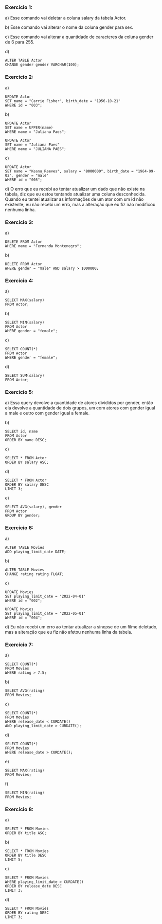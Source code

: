 ### Exercício 1:
a) Esse comando vai deletar a coluna salary da tabela Actor.

b) Esse comando vai alterar o nome da coluna gender para sex.

c) Esse comando vai alterar a quantidade de caracteres da coluna gender de 6 para 255.

d)
```
ALTER TABLE Actor
CHANGE gender gender VARCHAR(100);
```

### Exercício 2:
a)
```
UPDATE Actor
SET name = "Carrie Fisher", birth_date = "1956-10-21"
WHERE id = "003";
```

b)
```
UPDATE Actor
SET name = UPPER(name)
WHERE name = "Juliana Paes";
```

```
UPDATE Actor
SET name = "Juliana Paes"
WHERE name = "JULIANA PAES";
```

c)
```
UPDATE Actor
SET name = "Keanu Reeves", salary = "8000000", birth_date = "1964-09-02", gender = "male"
WHERE id = "005";
```

d) O erro que eu recebi ao tentar atualizar um dado que não existe na tabela, diz que eu estou tentando atualizar uma coluna desconhecida. Quando eu tentei atualizar as informações de um ator com um id não existente, eu não recebi um erro, mas a alteração que eu fiz não modificou nenhuma linha.

### Exercício 3:
a)
```
DELETE FROM Actor
WHERE name = "Fernanda Montenegro";
```

b)
```
DELETE FROM Actor
WHERE gender = "male" AND salary > 1000000;
```

### Exercício 4:
a)
```
SELECT MAX(salary)
FROM Actor;
```

b)
```
SELECT MIN(salary)
FROM Actor
WHERE gender = "female";
```

c)
```
SELECT COUNT(*)
FROM Actor
WHERE gender = "female";
```

d)
```
SELECT SUM(salary)
FROM Actor;
```

### Exercício 5:
a) Essa query devolve a quantidade de atores divididos por gender, então ela devolve a quantidade de dois grupos, um com atores com gender igual a male e outro com gender igual a female.

b)
```
SELECT id, name
FROM Actor
ORDER BY name DESC;
```

c)
```
SELECT * FROM Actor
ORDER BY salary ASC;
```

d)
```
SELECT * FROM Actor
ORDER BY salary DESC
LIMIT 3;
```

e)
```
SELECT AVG(salary), gender
FROM Actor
GROUP BY gender;
```

### Exercício 6:
a)
```
ALTER TABLE Movies
ADD playing_limit_date DATE;
```

b)
```
ALTER TABLE Movies
CHANGE rating rating FLOAT;
```

c)
```
UPDATE Movies
SET playing_limit_date = "2022-04-01"
WHERE id = "002";

UPDATE Movies
SET playing_limit_date = "2022-05-01"
WHERE id = "004";
```

d) Eu não recebi um erro ao tentar atualizar a sinopse de um filme deletado, mas a alteração que eu fiz não afetou nenhuma linha da tabela.

### Exercício 7:
a)
```
SELECT COUNT(*)
FROM Movies
WHERE rating > 7.5;
```

b)
```
SELECT AVG(rating)
FROM Movies;
```

c)
```
SELECT COUNT(*)
FROM Movies
WHERE release_date < CURDATE()
AND playing_limit_date > CURDATE();
```

d)
```
SELECT COUNT(*)
FROM Movies
WHERE release_date > CURDATE();
```

e)
```
SELECT MAX(rating)
FROM Movies;
```

f)
```
SELECT MIN(rating)
FROM Movies;
```

### Exercício 8:
a)
```
SELECT * FROM Movies
ORDER BY title ASC;
```

b)
```
SELECT * FROM Movies
ORDER BY title DESC
LIMIT 5;
```

c)
```
SELECT * FROM Movies
WHERE playing_limit_date > CURDATE()
ORDER BY release_date DESC
LIMIT 3;
```

d)
```
SELECT * FROM Movies
ORDER BY rating DESC
LIMIT 3;
```